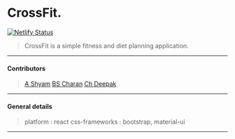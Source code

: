 # CrossFit.
[![Netlify Status](https://api.netlify.com/api/v1/badges/9cf9e004-e230-454b-82de-76832452f262/deploy-status)](https://app.netlify.com/sites/crossfit2023/deploys)
> CrossFit is a simple fitness and diet planning application.
---
#### Contributors
 >[A Shyam](https://github.com/shyamande)
  [BS Charan](https://github.com/Sai-Charan-Bandari)
  [Ch Deepak]()
---
#### General details
 >platform : react
 css-frameworks : bootstrap, material-ui
---